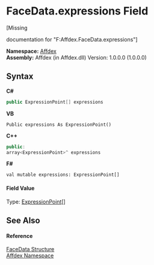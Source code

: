 # FaceData.expressions Field
 

\[Missing <summary> documentation for "F:Affdex.FaceData.expressions"\]

**Namespace:**&nbsp;<a href="b8038333-b12e-8ea1-a2ce-74c8d611fa89">Affdex</a><br />**Assembly:**&nbsp;Affdex (in Affdex.dll) Version: 1.0.0.0 (1.0.0.0)

## Syntax

**C#**<br />
``` C#
public ExpressionPoint[] expressions
```

**VB**<br />
``` VB
Public expressions As ExpressionPoint()
```

**C++**<br />
``` C++
public:
array<ExpressionPoint>^ expressions
```

**F#**<br />
``` F#
val mutable expressions: ExpressionPoint[]
```


#### Field Value
Type: <a href="9a6439bf-911b-c0ca-fc8a-4cf3fe066b3b">ExpressionPoint</a>[]

## See Also


#### Reference
<a href="ec064767-94a7-a8f8-9179-858f199e325f">FaceData Structure</a><br /><a href="b8038333-b12e-8ea1-a2ce-74c8d611fa89">Affdex Namespace</a><br />